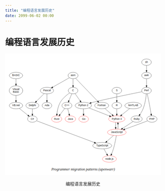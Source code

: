 ```yaml
---
title: "编程语言发展历史"
date: 2099-06-02 00:00
---
```

# 编程语言发展历史


![1](/attach/images/python/programmer-migration-pattern.png)

<center>编程语言发展历史</center>
